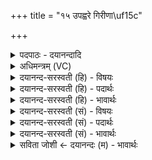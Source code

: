 +++
title = "१५ उपह्वरे गिरीणा\uf15c"

+++
<details><summary>पदपाठः - दयानन्दादि</summary>

उ॒प॒ह्व॒र इत्यु॑ऽपह्व॒रे। गि॒री॒णाम्। स॒ङ्ग॒म इति॑ सम्ऽग॒मे। च॒। न॒दीना॑म्। धि॒या। विप्रः॑ अ॒जा॒य॒त॒। १५।
</details>

<details><summary>अधिमन्त्रम् (VC)</summary>

- विद्वान् देवता
- वत्स ऋषिः
- विराड्गायत्री
- षड्जः
</details>

<details><summary>दयानन्द-सरस्वती (हि) - विषयः</summary>

फिर उसी विषय को अगले मन्त्र में कहा है ॥
</details>

<details><summary>दयानन्द-सरस्वती (हि) - पदार्थः</summary>

पदार्थान्वयभाषाः -  जो मनुष्य (गिरीणाम्) पर्वतों के (उपह्वरे) निकट (च) और (नदीनाम्) नदियों के (सङ्गमे) मेल में योगाभ्यास से ईश्वर की और विचार से विद्या की उपासना करे, वह (धिया) उत्तम बुद्धि वा कर्म से युक्त (विप्रः) विचारशील बुद्धिमान् (अजायत) होता है ॥१५ ॥
</details>

<details><summary>दयानन्द-सरस्वती (हि) - भावार्थः</summary>

भावार्थभाषाः -  जो विद्वान् लोग पढ़ के एकान्त में विचार करते हैं, वे योगियों के तुल्य उत्तम बुद्धिमान् होते हैं ॥१५ ॥
</details>

<details><summary>दयानन्द-सरस्वती (सं) - विषयः</summary>

पुनस्तमेव विषयमाह ॥
</details>

<details><summary>दयानन्द-सरस्वती (सं) - पदार्थः</summary>

पदार्थान्वयभाषाः -  यो मनुष्यो गिरीणामुपह्वरे नदीनां च सङ्गमे योगेनेश्वरं विचारेण विद्यां चोपासीत स धिया विप्रो अजायत ॥१५ ॥
</details>

<details><summary>दयानन्द-सरस्वती (सं) - भावार्थः</summary>

भावार्थभाषाः -  ये विद्वांसः पठित्वैकान्ते विचारयन्ति ते योगिन इव प्राज्ञा भवन्ति ॥१५ ॥
</details>

<details><summary>सविता जोशी ← दयानन्दः (म) - भावार्थः</summary>

भावार्थभाषाः -  जे विद्वान लोक अध्ययन करून एकांतात विचार करतात ते योग्यप्रमाणे बुद्धिमान असतात.
</details>
